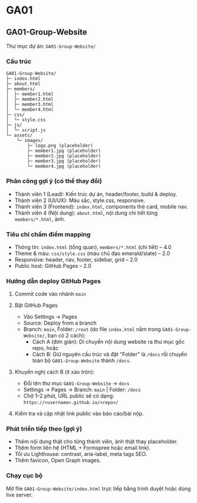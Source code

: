 # GA01

## GA01-Group-Website

Thư mục dự án: `GA01-Group-Website/`

### Cấu trúc

```
GA01-Group-Website/
├─ index.html
├─ about.html
├─ members/
│  ├─ member1.html
│  ├─ member2.html
│  ├─ member3.html
│  └─ member4.html
├─ css/
│  └─ style.css
├─ js/
│  └─ script.js
└─ assets/
	└─ images/
		├─ logo.png (placeholder)
		├─ member1.jpg (placeholder)
		├─ member2.jpg (placeholder)
		├─ member3.jpg (placeholder)
		└─ member4.jpg (placeholder)
```

### Phân công gợi ý (có thể thay đổi)

- Thành viên 1 (Lead): Kiến trúc dự án, header/footer, build & deploy.
- Thành viên 2 (UI/UX): Màu sắc, style.css, responsive.
- Thành viên 3 (Frontend): `index.html`, components thẻ card, mobile nav.
- Thành viên 4 (Nội dung): `about.html`, nội dung chi tiết từng `members/*.html`, ảnh.

### Tiêu chí chấm điểm mapping

- Thông tin: `index.html` (tổng quan), `members/*.html` (chi tiết) – 4.0
- Theme & màu: `css/style.css` (màu chủ đạo emerald/slate) – 2.0
- Responsive: header, nav, footer, sidebar, grid – 2.0
- Public host: GitHub Pages – 2.0

### Hướng dẫn deploy GitHub Pages

1) Commit code vào nhánh `main`

2) Bật GitHub Pages
	- Vào Settings → Pages
	- Source: Deploy from a branch
	- Branch: `main`, Folder: `/root` (do file `index.html` nằm trong `GA01-Group-Website/`, bạn có 2 cách):
	  - Cách A (đơn giản): Di chuyển nội dung website ra thư mục gốc repo, hoặc
	  - Cách B: Giữ nguyên cấu trúc và đặt "Folder" là `/docs` rồi chuyển toàn bộ `GA01-Group-Website` thành `/docs`.

3) Khuyến nghị cách B (ít xáo trộn):
	- Đổi tên thư mục `GA01-Group-Website` → `docs`
	- Settings → Pages → Branch: `main` | Folder: `/docs`
	- Chờ 1–2 phút, URL public sẽ có dạng:
	  `https://<username>.github.io/<repo>/`

4) Kiểm tra và cập nhật link public vào báo cáo/bài nộp.

### Phát triển tiếp theo (gợi ý)

- Thêm nội dung thật cho từng thành viên, ảnh thật thay placeholder.
- Thêm form liên hệ (HTML + Formspree hoặc email link).
- Tối ưu Lighthouse: contrast, aria-label, meta tags SEO.
- Thêm favicon, Open Graph images.

### Chạy cục bộ

Mở file `GA01-Group-Website/index.html` trực tiếp bằng trình duyệt hoặc dùng live server.
